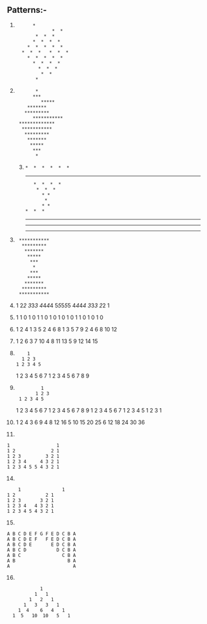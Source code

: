 Patterns:-
---------------------------------------------------------------------------------------------------------------
1)
		     * 
                    *  * 
   	          *  *  * 
   	         *  *  *  * 
  	       *  *  *  *  * 
  	     *  *  *   *  *  * 
	       *  *  *  *  *   
	         *  *  *  *  
	           *  *  *  
	            *  * 
		      * 
		      
2)	          * 
        	 *** 
            	***** 
  	       ******* 
  	      ********* 
             *********** 
	    ************* 
	     *********** 
	      ********* 
	       ******* 
	        ***** 
	         *** 
	          * 
	3)
           *  *  *  *  *  * 
 	    *  *  *  *  * 
              *  *  *  * 
               *  *  * 
                 * * 
                  * 
       	         * * 
  	       *  *  * 
  	      *  *  *  * 
 	     *  *  *  *  * 
 	   *  *  *  *  *  * 


4)
        *********** 
         ********* 
          ******* 
           ***** 
            *** 
             * 
            *** 
           ***** 
          ******* 
         ********* 
        *********** 


6)
	1 
	2*2 
	3*3*3 
	4*4*4*4 
	5*5*5*5*5 
	4*4*4*4 
	3*3*3 
	2*2 
	1


7)
	1 
	1 0 
	1 0 1 
	1 0 1 0 
	1 0 1 0 1 
	1 0 1 0 1 0 

	
8)	1 
	2 4 
	1 3 5 
	2 4 6 8 
	1 3 5 7 9 
	2 4 6 8 10 12


9)	1 
	2 6 
	3 7 10 
	4 8 11 13 
	5 9 12 14 15 



10)	        1 
	      1 2 3 
	    1 2 3 4 5 
 	  1 2 3 4 5 6 7 
 	1 2 3 4 5 6 7 8 9 


11)              1 
               1 2 3 
  	     1 2 3 4 5 
  	   1 2 3 4 5 6 7 
	 1 2 3 4 5 6 7 8 9 
	   1 2 3 4 5 6 7 
	     1 2 3 4 5 
	       1 2 3 
	         1 



12)
	1 
	2 4 
	3 6 9 
	4 8 12 16 
	5 10 15 20 25 
	6 12 18 24 30 36 


13)

	1                 1 
	1 2             2 1 
	1 2 3         3 2 1 
	1 2 3 4     4 3 2 1 
	1 2 3 4 5 5 4 3 2 1 


14)

        1               1 
	1 2           2 1 
	1 2 3       3 2 1 
	1 2 3 4   4 3 2 1 
	1 2 3 4 5 4 3 2 1 


15)

	A B C D E F G F E D C B A 
	A B C D E F   F E D C B A 
	A B C D E       E D C B A 
	A B C D           D C B A 
	A B C               C B A 
	A B                   B A 
	A                       A 


16)

	            1 
	          1   1 
	        1   2   1 
	      1   3   3   1 
	    1  4    6   4   1 
	  1  5   10  10   5   1 


